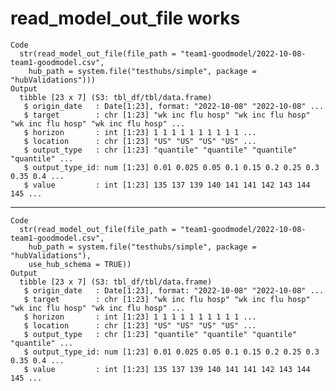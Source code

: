 # read_model_out_file works

    Code
      str(read_model_out_file(file_path = "team1-goodmodel/2022-10-08-team1-goodmodel.csv",
        hub_path = system.file("testhubs/simple", package = "hubValidations")))
    Output
      tibble [23 x 7] (S3: tbl_df/tbl/data.frame)
       $ origin_date   : Date[1:23], format: "2022-10-08" "2022-10-08" ...
       $ target        : chr [1:23] "wk inc flu hosp" "wk inc flu hosp" "wk inc flu hosp" "wk inc flu hosp" ...
       $ horizon       : int [1:23] 1 1 1 1 1 1 1 1 1 1 ...
       $ location      : chr [1:23] "US" "US" "US" "US" ...
       $ output_type   : chr [1:23] "quantile" "quantile" "quantile" "quantile" ...
       $ output_type_id: num [1:23] 0.01 0.025 0.05 0.1 0.15 0.2 0.25 0.3 0.35 0.4 ...
       $ value         : int [1:23] 135 137 139 140 141 141 142 143 144 145 ...

---

    Code
      str(read_model_out_file(file_path = "team1-goodmodel/2022-10-08-team1-goodmodel.csv",
        hub_path = system.file("testhubs/simple", package = "hubValidations"),
        use_hub_schema = TRUE))
    Output
      tibble [23 x 7] (S3: tbl_df/tbl/data.frame)
       $ origin_date   : Date[1:23], format: "2022-10-08" "2022-10-08" ...
       $ target        : chr [1:23] "wk inc flu hosp" "wk inc flu hosp" "wk inc flu hosp" "wk inc flu hosp" ...
       $ horizon       : int [1:23] 1 1 1 1 1 1 1 1 1 1 ...
       $ location      : chr [1:23] "US" "US" "US" "US" ...
       $ output_type   : chr [1:23] "quantile" "quantile" "quantile" "quantile" ...
       $ output_type_id: num [1:23] 0.01 0.025 0.05 0.1 0.15 0.2 0.25 0.3 0.35 0.4 ...
       $ value         : int [1:23] 135 137 139 140 141 141 142 143 144 145 ...

